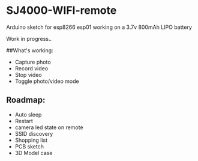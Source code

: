 # SJ4000-WIFI-remote
Arduino sketch for esp8266 esp01 working on a 3.7v 800mAh LIPO battery

Work in progress..

##What's working:
- Capture photo
- Record video
- Stop video
- Toggle photo/video mode

## Roadmap:
- Auto sleep 
- Restart
- camera led state on remote
- SSID discovery
- Shopping list
- PCB sketch
- 3D Model case
